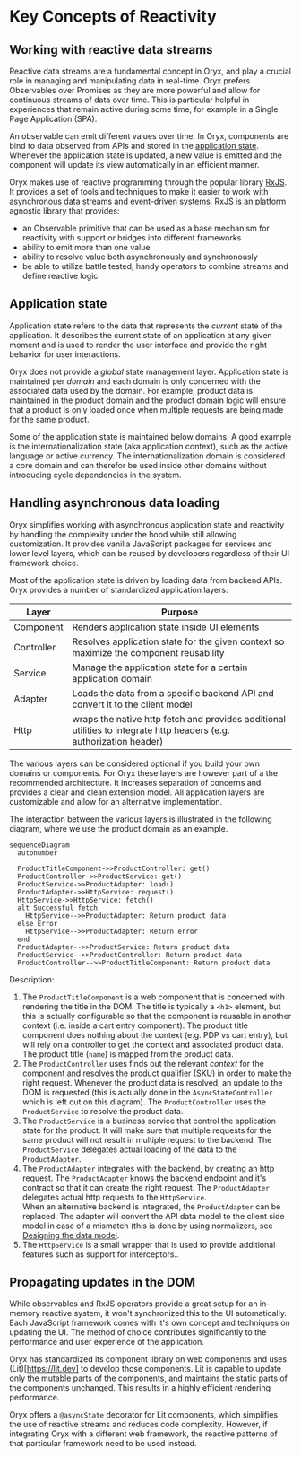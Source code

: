 # Key Concepts of Reactivity

## Working with reactive data streams

Reactive data streams are a fundamental concept in Oryx, and play a crucial role in managing and manipulating data in real-time. Oryx prefers Observables over Promises as they are more powerful and allow for continuous streams of data over time. This is particular helpful in experiences that remain active during some time, for example in a Single Page Application (SPA).

An observable can emit different values over time. In Oryx, components are bind to data observed from APIs and stored in the [application state](#application-state). Whenever the application state is updated, a new value is emitted and the component will update its view automatically in an efficient manner.

Oryx makes use of reactive programming through the popular library [RxJS](https://rxjs.dev/). It provides a set of tools and techniques to make it easier to work with asynchronous data streams and event-driven systems. RxJS is an platform agnostic library that provides:

- an Observable primitive that can be used as a base mechanism for reactivity with support or bridges into different frameworks
- ability to emit more than one value
- ability to resolve value both asynchronously and synchronously
- be able to utilize battle tested, handy operators to combine streams and define reactive logic

## Application state

Application state refers to the data that represents the _current_ state of the application. It describes the current state of an application at any given moment and is used to render the user interface and provide the right behavior for user interactions.

Oryx does not provide a _global_ state management layer. Application state is maintained per _domain_ and each domain is only concerned with the associated data used by the domain. For example, product data is maintained in the product domain and the product domain logic will ensure that a product is only loaded once when multiple requests are being made for the same product.

Some of the application state is maintained below domains. A good example is the internationalization state (aka application context), such as the active language or active currency. The internationalization domain is considered a core domain and can therefor be used inside other domains without introducing cycle dependencies in the system.

## Handling asynchronous data loading

Oryx simplifies working with asynchronous application state and reactivity by handling the complexity under the hood while still allowing customization. It provides vanilla JavaScript packages for services and lower level layers, which can be reused by developers regardless of their UI framework choice.

Most of the application state is driven by loading data from backend APIs. Oryx provides a number of standardized application layers:

| Layer      | Purpose                                                                                                             |
| ---------- | ------------------------------------------------------------------------------------------------------------------- |
| Component  | Renders application state inside UI elements                                                                        |
| Controller | Resolves application state for the given context so maximize the component reusability                              |
| Service    | Manage the application state for a certain application domain                                                       |
| Adapter    | Loads the data from a specific backend API and convert it to the client model                                       |
| Http       | wraps the native http fetch and provides additional utilities to integrate http headers (e.g. authorization header) |

The various layers can be considered optional if you build your own domains or components. For Oryx these layers are however part of a the recommended architecture. It increases separation of concerns and provides a clear and clean extension model. All application layers are customizable and allow for an alternative implementation.

The interaction between the various layers is illustrated in the following diagram, where we use the product domain as an example.

```mermaid
sequenceDiagram
  autonumber

  ProductTitleComponent->>ProductController: get()
  ProductController->>ProductService: get()
  ProductService->>ProductAdapter: load()
  ProductAdapter->>HttpService: request()
  HttpService->>HttpService: fetch()
  alt Successful fetch
    HttpService-->>ProductAdapter: Return product data
  else Error
    HttpService-->>ProductAdapter: Return error
  end
  ProductAdapter-->>ProductService: Return product data
  ProductService-->>ProductController: Return product data
  ProductController-->>ProductTitleComponent: Return product data
```

Description:

1. The `ProductTitleComponent` is a web component that is concerned with rendering the title in the DOM. The title is typically a `<h1>` element, but this is actually configurable so that the component is reusable in another context (i.e. inside a cart entry component). The product title component does nothing about the context (e.g. PDP vs cart entry), but will rely on a controller to get the context and associated product data. The product title (`name`) is mapped from the product data.
2. The `ProductController` uses finds out the relevant _context_ for the component and resolves the product qualifier (SKU) in order to make the right request. Whenever the product data is resolved, an update to the DOM is requested (this is actually done in the `AsyncStateController` which is left out on this diagram). The `ProductController` uses the `ProductService` to resolve the product data.
3. The `ProductService` is a business service that control the application state for the product. It will make sure that multiple requests for the same product will not result in multiple request to the backend. The `ProductService` delegates actual loading of the data to the `ProductAdapter`.
4. The `ProductAdapter` integrates with the backend, by creating an http request. The `ProductAdapter` knows the backend endpoint and it's contract so that it can create the right request. The `ProductAdapter` delegates actual http requests to the `HttpService`.  
   When an alternative backend is integrated, the `ProductAdapter` can be replaced. The adapter will convert the API data model to the client side model in case of a mismatch (this is done by using normalizers, see [Designing the data model](./best-practice.md#designing-the-data-model).
5. The `HttpService` is a small wrapper that is used to provide additional features such as support for interceptors..

## Propagating updates in the DOM

While observables and RxJS operators provide a great setup for an in-memory reactive system, it won't synchronized this to the UI automatically. Each JavaScript framework comes with it's own concept and techniques on updating the UI. The method of choice contributes significantly to the performance and user experience of the application.

Oryx has standardized its component library on web components and uses (Lit)[https://lit.dev] to develop those components. Lit is capable to update only the mutable parts of the components, and maintains the static parts of the components unchanged. This results in a highly efficient rendering performance.

Oryx offers a `@asyncState` decorator for Lit components, which simplifies the use of reactive streams and reduces code complexity. However, if integrating Oryx with a different web framework, the reactive patterns of that particular framework need to be used instead.
